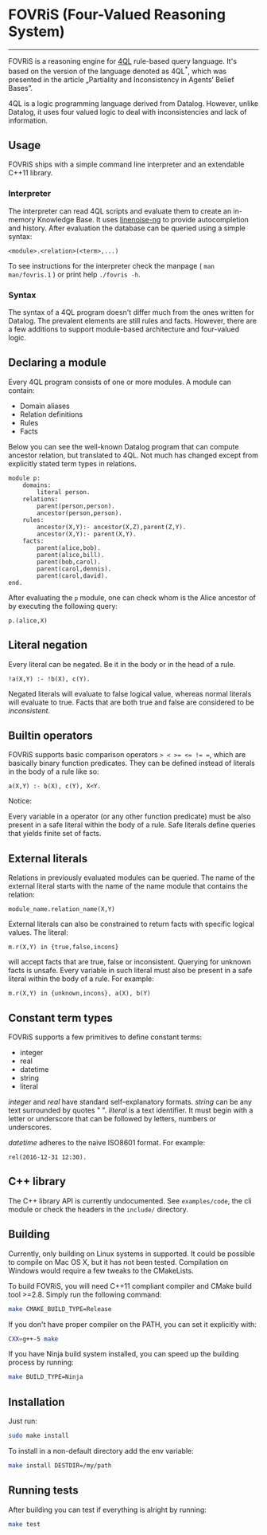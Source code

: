 # FOVRiS (Four-Valued Reasoning System)
--------

FOVRiS is a reasoning engine for [4QL](http://4ql.org) rule-based query language. It's based on
the version of the language denoted as 4QL<sup>*</sup>, which was presented in
the article „Partiality and Inconsistency in Agents’ Belief Bases”.

4QL is a logic programming language derived from Datalog. However, unlike Datalog,
it uses four valued logic to deal with inconsistencies and lack of information.

## Usage

FOVRiS ships with a simple command line interpreter and an extendable
C++11 library.

### Interpreter

The interpreter can read 4QL scripts and evaluate them to create an in-memory Knowledge
Base. It uses [linenoise-ng](https://github.com/arangodb/linenoise-ng) to provide autocompletion and history. 
After evaluation the database can be queried using a simple syntax:

`<module>.<relation>(<term>,...)`

To see instructions for the interpreter check the manpage ( `man man/fovris.1` ) or
print help `./fovris -h`.

### Syntax

The syntax of a 4QL program doesn't differ much from the ones written for Datalog. The
prevalent elements are still rules and facts. However, there are a few additions to
support module-based architecture and four-valued logic.

## Declaring a module

Every 4QL program consists of one or more modules. A module can contain:

- Domain aliases
- Relation definitions
- Rules
- Facts

Below you can see the well-known Datalog program that can compute ancestor relation, but translated to 4QL. 
Not much has changed except from explicitly stated term types in relations.
```
module p:
    domains:
        literal person.
    relations:
        parent(person,person).
        ancestor(person,person).
    rules:
        ancestor(X,Y):- ancestor(X,Z),parent(Z,Y).
        ancestor(X,Y):- parent(X,Y).
    facts:
        parent(alice,bob).
        parent(alice,bill).
        parent(bob,carol).
        parent(carol,dennis).
        parent(carol,david).
end.
```

After evaluating the `p` module, one can check whom is the Alice ancestor of by executing the following query:

```
p.(alice,X)
```

## Literal negation

Every literal can be negated. Be it in the body or in the head of a rule.

```
!a(X,Y) :- !b(X), c(Y).
```

Negated literals will evaluate to false logical value, whereas normal literals
will evaluate to true. Facts that are both true and false are considered to be *inconsistent*.

## Builtin operators

FOVRiS supports basic comparison operators `> < >= <= != =`, which are basically binary function
predicates. They can be defined instead of literals in the body of a rule like so:

```
a(X,Y) :- b(X), c(Y), X<Y.
```

Notice:

Every variable in a operator (or any other function predicate) must be also present in a safe
 literal within the body of a rule. Safe literals define queries that yields finite set of facts.

## External literals

Relations in previously evaluated modules can be queried. The name of the external literal
starts with the name of the name module that contains the relation:

```
module_name.relation_name(X,Y)
```

External literals can also be constrained to return facts with specific logical values.
The literal:

```
m.r(X,Y) in {true,false,incons}
```

will accept facts that are true, false or inconsistent.
Querying for unknown facts is unsafe. Every variable in such literal must also be present
in a safe literal within the body of a rule. For example:

```
m.r(X,Y) in {unknown,incons}, a(X), b(Y)
```

## Constant term types

FOVRiS supports a few primitives to define constant terms:

- integer
- real
- datetime
- string
- literal

*integer* and *real* have standard self-explanatory formats. 
*string* can be any text surrounded by quotes " ".
*literal* is a text identifier. It must begin with a letter or underscore that can be followed by letters, numbers or underscores.

*datetime* adheres to the naive ISO8601 format. For example:
```
rel(2016-12-31 12:30).
```

## C++ library

The C++ library API is currently undocumented. See `examples/code`, the cli module or check
the headers in the `include/` directory.

## Building

Currently, only building on Linux systems in supported. It could be possible to compile on Mac OS X, but it has not been tested. Compilation on Windows would require a few tweaks to the CMakeLists.

To build FOVRiS, you will need C++11 compliant compiler and CMake build tool >=2.8. Simply run the following command:

```bash
make CMAKE_BUILD_TYPE=Release
```
If you don't have proper compiler on the PATH, you can set it explicitly with:
```bash
CXX=g++-5 make
```

If you have Ninja build system installed, you 
can speed up the building process by running:
```bash
make BUILD_TYPE=Ninja
```

## Installation

Just run:

```bash
sudo make install
```

To install in a non-default directory add the env variable:

```bash
make install DESTDIR=/my/path
```

## Running tests

After building you can test if everything is alright by running:
```bash
make test
```
